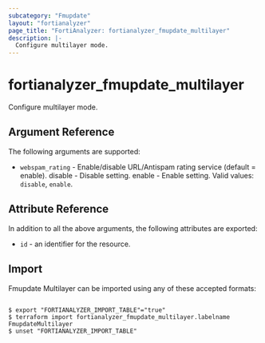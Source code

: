 ```yaml
---
subcategory: "Fmupdate"
layout: "fortianalyzer"
page_title: "FortiAnalyzer: fortianalyzer_fmupdate_multilayer"
description: |-
  Configure multilayer mode.
---
```


# fortianalyzer_fmupdate_multilayer
Configure multilayer mode.

## Argument Reference


The following arguments are supported:


* `webspam_rating` - Enable/disable URL/Antispam rating service (default = enable). disable - Disable setting. enable - Enable setting. Valid values: `disable`, `enable`.



## Attribute Reference

In addition to all the above arguments, the following attributes are exported:
* `id` - an identifier for the resource.

## Import

Fmupdate Multilayer can be imported using any of these accepted formats:
```

$ export "FORTIANALYZER_IMPORT_TABLE"="true"
$ terraform import fortianalyzer_fmupdate_multilayer.labelname FmupdateMultilayer
$ unset "FORTIANALYZER_IMPORT_TABLE"
```

